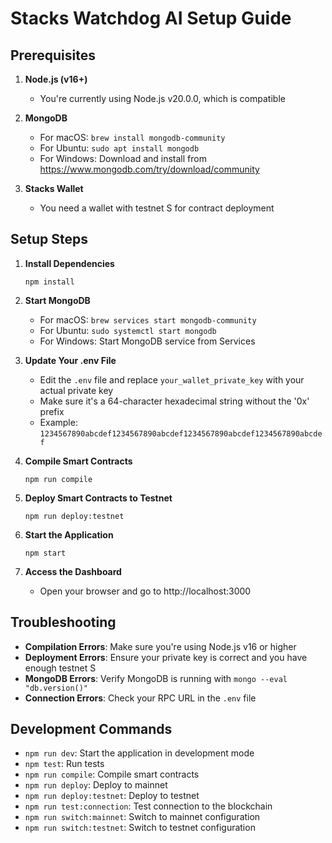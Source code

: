 # Stacks Watchdog AI Setup Guide

## Prerequisites

1. **Node.js (v16+)**

   - You're currently using Node.js v20.0.0, which is compatible

2. **MongoDB**

   - For macOS: `brew install mongodb-community`
   - For Ubuntu: `sudo apt install mongodb`
   - For Windows: Download and install from https://www.mongodb.com/try/download/community

3. **Stacks Wallet**
   - You need a wallet with testnet S for contract deployment

## Setup Steps

1. **Install Dependencies**

   ```
   npm install
   ```

2. **Start MongoDB**

   - For macOS: `brew services start mongodb-community`
   - For Ubuntu: `sudo systemctl start mongodb`
   - For Windows: Start MongoDB service from Services

3. **Update Your .env File**

   - Edit the `.env` file and replace `your_wallet_private_key` with your actual private key
   - Make sure it's a 64-character hexadecimal string without the '0x' prefix
   - Example: `1234567890abcdef1234567890abcdef1234567890abcdef1234567890abcdef`

4. **Compile Smart Contracts**

   ```
   npm run compile
   ```

5. **Deploy Smart Contracts to Testnet**

   ```
   npm run deploy:testnet
   ```

6. **Start the Application**

   ```
   npm start
   ```

7. **Access the Dashboard**
   - Open your browser and go to http://localhost:3000

## Troubleshooting

- **Compilation Errors**: Make sure you're using Node.js v16 or higher
- **Deployment Errors**: Ensure your private key is correct and you have enough testnet S
- **MongoDB Errors**: Verify MongoDB is running with `mongo --eval "db.version()"`
- **Connection Errors**: Check your RPC URL in the `.env` file

## Development Commands

- `npm run dev`: Start the application in development mode
- `npm test`: Run tests
- `npm run compile`: Compile smart contracts
- `npm run deploy`: Deploy to mainnet
- `npm run deploy:testnet`: Deploy to testnet
- `npm run test:connection`: Test connection to the blockchain
- `npm run switch:mainnet`: Switch to mainnet configuration
- `npm run switch:testnet`: Switch to testnet configuration
